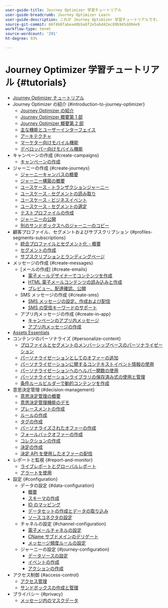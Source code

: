 ```yaml
---
user-guide-title: Journey Optimizer 学習チュートリアル
user-guide-breadcrumb: Journey Optimizer Learn
user-guide-description: これが Journey Optimizer 学習チュートリアルです。
source-git-commit: 66f4b0fabea40b5e8f2e5abd42ec89b945dd04e9
workflow-type: tm+mt
source-wordcount: '291'
ht-degree: 93%

---
```



# Journey Optimizer 学習チュートリアル {#tutorials}

+ [Journey Optimizer チュートリアル](/help/overview.md)
+ Journey Optimizer の紹介 {#introduction-to-journey-optimizer}
   + [Journey Optimizer の紹介](/help/introduction/introduction.md)
   + [Journey Optimizer 概要第 1 部](/help/introduction/journey-optimizer-overview-part-1.md)
   + [Journey Optimizer 概要第 2 部](/help/introduction/journey-optimizer-overview-part-2.md)
   + [主な機能とユーザーインターフェイス](/help/introduction/key-capabilities-and-user-interface.md)
   + [アーキテクチャ](/help/introduction/architecture.md)
   + [マーケター向けモバイル機能](/help/create-messages/mobile-capabilities.md)
   + [デベロッパー向けモバイル機能](/help/create-messages/mobile-capabilities-for-developers.md)
+ キャンペーンの作成 {#create-campaigns}
   + [キャンペーンの作成](/help/create-champaigns/create-a-campaign.md)
+ ジャーニーの作成 {#create-journeys}
   + [ジャーニーキャンバスの概要](/help/create-journeys/overview-over-the-journey-canvas.md)
   + [ジャーニー構築の概要](/help/create-journeys/introduction-to-building-a-journey.md)
   + [ユースケース - トランザクションジャーニー](/help/create-journeys/use-case-transactional-journey.md)
   + [ユースケース - セグメントの読み取り](/help/create-journeys/use-case-read-segment.md)
   + [ユースケース - ビジネスイベント](/help/create-journeys/use-case-business-event.md)
   + [ユースケース - セグメントの選定](/help/create-journeys/use-case-read-segment-qualification.md)
   + [テストプロファイルの作成](/help/create-journeys/test-a-journey.md)
   + [ジャーニーの公開](/help/create-journeys/publish-a-journey.md)
   + [別のサンドボックスへのジャーニーのコピー](/help/create-journeys/copy-a-journey.md)
+ 顧客プロファイル、セグメントおよびサブスクリプション {#profiles-segments-subscriptions}
   + [統合プロファイルとセグメント化 - 概要](/help/set-up-resources/unified-profile-and-segmentation-overview.md)
   + [セグメントの作成](/help/set-up-resources/create-segments.md)
   + [サブスクリプションとランディングページ](/help/subscriptions-and-landing-pages.md)
+ メッセージの作成 {#create-messages}
   + [メールの作成] {#create-emails}
      + [電子メールデザイナーでコンテンツを作成](/help/create-messages/create-content-with-the-email-designer.md)
      + [HTML 電子メールコンテンツの読み込みと作成](/help/create-messages/import-and-author-html-email-content.md)
      + [プレビュー、配達確認、公開](/help/create-messages/preview-proof-and-publish.md)
   + SMS メッセージの作成 {#create-sms}
      + [SMS メッセージの設定、作成および配信](/help/create-messages/configure-author-and-deliver-sms-messages.md)
      + [SMS の受信キーワードのサポート](/help/create-messages/inbound-keyword-support-for-sms.md)
   + アプリ内メッセージの作成 {#create-in-app}
      + [キャンペーンのアプリ内メッセージ](/help/create-messages/in-app-messaging-for-campaigns.md)
      + [アプリ内メッセージの作成](/help/create-messages/author-in-app-messages.md)
+ [Assets Essentials](/help/assets-essentials-overview.md)
+ コンテンツのパーソナライズ {#personalize-content}
   + [プロファイルとセグメントのメンバーシップベースのパーソナライゼーション](/help/personalize-content/profile-and-segment-membership-based-personalization.md)
   + [パーソナライゼーションとしてのオファーの追加](/help/personalize-content/add-offer-decisioning-to-messages.md)
   + [パーソナライゼーションに関するコンテキストイベント情報の使用](/help/personalize-content/use-contextual-event-information-for-personalization.md)
   + [パーソナライゼーションへのヘルパー関数の使用](/help/personalize-content/use-helper-functions-for-personalization.md)
   + [パーソナライゼーションライブラリの保存済み式の使用と管理](/help/personalize-content/use-and-manage-saved-expressions-in-personalization-library.md)
   + [条件ルールビルダーで動的コンテンツを作成](/help/personalize-content/create-dynamic-content.md)
+ 意思決定管理 {#decision-management}
   + [意思決定管理の概要](/help/decision-management/introduction-to-decision-management.md)
   + [意思決定管理機能のデモ](/help/decision-management/demo-of-decision-management-capabilities.md)
   + [プレースメントの作成](/help/decision-management/create-placements.md)
   + [ルールの作成](/help/decision-management/create-rules.md)
   + [タグの作成](/help/decision-management/create-tags.md)
   + [パーソナライズされたオファーの作成](/help/decision-management/create-personalized-offers.md)
   + [フォールバックオファーの作成](/help/decision-management/create-fallback-offers.md)
   + [コレクションの作成](/help/decision-management/create-collections.md)
   + [決定の作成](/help/decision-management/create-decisions.md)
   + [決定 API を使用したオファーの配信](/help/decision-management/deliver-offers-with-the-decisions-api.md)
+ レポートと監視 {#report-and-monitor}
   + [ライブレポートとグローバルレポート](/help/report-and-monitor/live-and-global-reports.md)
   + [アラートを使用](/help/administration/alerts.md)
+ 設定 {#configuration}
   + データの設定 {#data-configuration}
      + [概要](/help/set-up-data/set-up-data-overview.md)
      + [スキーマの作成](/help/set-up-data/create-schema.md)
      + [ID のマッピング](/help/set-up-data/map-identities.md)
      + [データセットの作成とデータの取り込み](/help/set-up-data/create-datasets-and-ingest-data.md)
      + [ソースコネクタの設定](/help/set-up-data/configure-source-connectors.md)
   + チャネルの設定 {#channel-configuration}
      + [電子メールチャネルの設定](/help/set-up-email-channel/set-up-email-channel.md)
      + [CName サブドメインのデリゲート](/help/set-up-email-channel/delegate-cname-subdomains.md)
      + [メッセージ頻度ルールの設定](/help/administration/configure-frequency-rules.md)
   + ジャーニーの設定 {#journey-configuration}
      + [データソースの設定](/help/set-up-journeys/configure-data-sources.md)
      + [イベントの作成](/help/set-up-journeys/create-events.md)
      + [アクションの作成](/help/set-up-journeys/create-actions.md)
+ アクセス制御 {#access-control}
   + [アクセス管理](/help/set-up-access/access-management.md)
   + [サンドボックスの作成と管理](/help/set-up-access/create-and-manage-sandboxes.md)
+ プライバシー {#privacy}
   + [メッセージ内のマスクデータ](/help/privacy/mask-data-in-messages.md)
